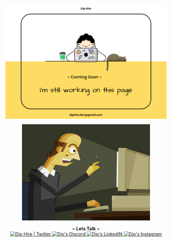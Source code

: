 ![DipHire](DipHire.png)


<p align="center">
  <img src="https://raw.githubusercontent.com/DipHire/DipHire/main/coding.gif" />
 
</p>
<p align="center">
   <b>~ Lets Talk ~</b><br>
   <a href="https://twitter.com/DipHire">
    <img alt="Dip Hire | Twitter" width="30px" src="https://img.icons8.com/stickers/100/000000/twitter.png"/>
  </a>
   <a href="https://discord.gg/YRgx4XST">
    <img alt="Dip's Discord" width="30px" src="https://img.icons8.com/stickers/100/000000/discord.png"/>
  </a>
  <a href="https://in.linkedin.com/in/dip-hire-169229183">
    <img alt="Dip's LinkedIN" width="30px" src="https://img.icons8.com/stickers/100/000000/linkedin.png"/>
  </a>
  <a href="https://www.instagram.com/mr.dk162/">
    <img alt="Dip's Instagram" width="30px" src="https://img.icons8.com/stickers/100/000000/instagram-new--v2.png"/>
  </a>
 
  
  
</p>  

<!--
**DipHire/DipHire** is a ✨ _special_ ✨ repository because its `README.md` (this file) appears on your GitHub profile.

Here are some ideas to get you started:

- 🔭 I’m currently working on ...
- 🌱 I’m currently learning ...
- 👯 I’m looking to collaborate on ...
- 🤔 I’m looking for help with ...
- 💬 Ask me about ...
- 📫 How to reach me: ...
- 😄 Pronouns: ...
- ⚡ Fun fact: ...
-->
